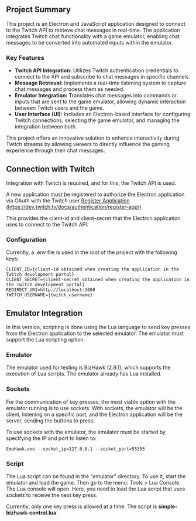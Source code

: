 ## Project Summary

This project is an Electron and JavaScript application designed to connect to the Twitch API to retrieve chat messages in real-time. The application integrates Twitch chat functionality with a game emulator, enabling chat messages to be converted into automated inputs within the emulator.

### Key Features

- **Twitch API Integration:** Utilizes Twitch authentication credentials to connect to the API and subscribe to chat messages in specific channels.
- **Message Retrieval:** Implements a real-time listening system to capture chat messages and process them as needed.
- **Emulator Integration:** Translates chat messages into commands or inputs that are sent to the game emulator, allowing dynamic interaction between Twitch users and the game.
- **User Interface (UI):** Includes an Electron-based interface for configuring Twitch connections, selecting the game emulator, and managing the integration between both.

This project offers an innovative solution to enhance interactivity during Twitch streams by allowing viewers to directly influence the gaming experience through their chat messages.

## Connection with Twitch

Integration with Twitch is required, and for this, the Twitch API is used.

A new application must be registered to authorize the Electron application via OAuth with the Twitch user [ Register Application (https://dev.twitch.tv/docs/authentication/register-app/)](https://dev.twitch.tv/docs/authentication/register-app/)

This provides the client-id and client-secret that the Electron application uses to connect to the Twitch API.

### Configuration

Currently, a .env file is used in the root of the project with the following keys:

```
CLIENT_ID={client-id obtained when creating the application in the Twitch development portal}
CLIENT_SECRET={client-secret obtained when creating the application in the Twitch development portal}
REDIRECT_URI=http://localhost:3000
TWITCH_USERNAME={twitch_username}

```

## Emulator Integration

In this version, scripting is done using the Lua language to send key presses from the Electron application to the selected emulator. The emulator must support the Lua scripting option.

### Emulator

The emulator used for testing is BizHawk (2.9.1), which supports the execution of Lua scripts. The emulator already has Lua installed.

### Sockets

For the communication of key presses, the most viable option with the emulator running is to use sockets. With sockets, the emulator will be the client, listening on a specific port, and the Electron application will be the server, sending the buttons to press.

To use sockets with the emulator, the emulator must be started by specifying the IP and port to listen to:

```
EmuHawk.exe --socket_ip=127.0.0.1 --socket_port=55355
```

### Script

The Lua script can be found in the "emulator" directory. To use it, start the emulator and load the game. Then go to the menu: Tools > Lua Console. The Lua console will open. Here, you need to load the Lua script that uses sockets to receive the next key press.

Currently, only one key press is allowed at a time. The script is **simple-bizhawk-control.lua**.
